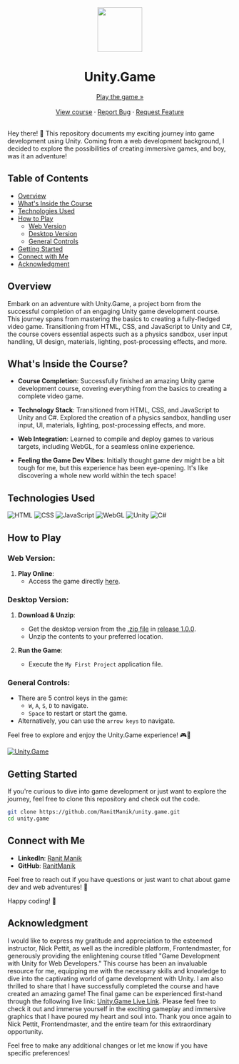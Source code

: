 <div align="center"> 
  <img width="100px" src="https://i.redd.it/tu3gt6ysfxq71.png">
  <h1>Unity.Game</h1>
  <a href="https://ranitmanik.github.io/unity.game/">Play the game »</a>
  <br >
    <br>
  <a href="https://frontendmasters.com/courses/unity/">View course</a>
  ·
  <a href=".github/ISSUE_TEMPLATE/bug_report.md">Report Bug</a>
  ·
  <a href=".github/ISSUE_TEMPLATE/feature_request.md">Request Feature</a>
</div>
<br>

Hey there! 👋 This repository documents my exciting journey into game development using Unity. Coming from a web development background, I decided to explore the possibilities of creating immersive games, and boy, was it an adventure!

## Table of Contents

- [Overview](#overview)
- [What's Inside the Course](#whats-inside-the-course)
- [Technologies Used](#technologies-used)
- [How to Play](#how-to-play)
  - [Web Version](#web-version)
  - [Desktop Version](#desktop-version)
  - [General Controls](#general-controls)
- [Getting Started](#getting-started)
- [Connect with Me](#connect-with-me)
- [Acknowledgment](#acknowledgment)


## Overview
Embark on an adventure with Unity.Game, a project born from the successful completion of an engaging Unity game development course. This journey spans from mastering the basics to creating a fully-fledged video game. Transitioning from HTML, CSS, and JavaScript to Unity and C#, the course covers essential aspects such as a physics sandbox, user input handling, UI design, materials, lighting, post-processing effects, and more.

## What's Inside the Course?

- **Course Completion**: Successfully finished an amazing Unity game development course, covering everything from the basics to creating a complete video game.

- **Technology Stack**: Transitioned from HTML, CSS, and JavaScript to Unity and C#. Explored the creation of a physics sandbox, handling user input, UI, materials, lighting, post-processing effects, and more.

- **Web Integration**: Learned to compile and deploy games to various targets, including WebGL, for a seamless online experience.

- **Feeling the Game Dev Vibes**: Initially thought game dev might be a bit tough for me, but this experience has been eye-opening. It's like discovering a whole new world within the tech space!


## Technologies Used

![HTML](https://img.shields.io/badge/HTML5-E34F26?style=for-the-badge&logo=html5&logoColor=white) ![CSS](https://img.shields.io/badge/CSS3-1572B6?style=for-the-badge&logo=css3&logoColor=white) ![JavaScript](https://img.shields.io/badge/JavaScript-F7DF1E?style=for-the-badge&logo=javascript&logoColor=black) ![WebGL](https://img.shields.io/badge/WebGL-990066?style=for-the-badge&logo=webgl&logoColor=white) ![Unity](https://img.shields.io/badge/Unity-000000?style=for-the-badge&logo=unity&logoColor=white) ![C#](https://img.shields.io/badge/C%23-239120?style=for-the-badge&logo=c-sharp&logoColor=white) 


## How to Play

### Web Version:

1. **Play Online**:
   - Access the game directly [here](https://ranitmanik.github.io/unity.game/).

### Desktop Version:

1. **Download & Unzip**:
   - Get the desktop version from the [.zip file](https://github.com/RanitManik/unity.game/releases/download/v1.0.0/My.First.project.zip) in [release 1.0.0](https://github.com/RanitManik/unity.game/releases/tag/v1.0.0).
   - Unzip the contents to your preferred location.

2. **Run the Game**:
   - Execute the `My First Project` application file.

### General Controls:

- There are 5 control keys in the game:
  - `W`, `A`, `S`, `D` to navigate.
  - `Space` to restart or start the game.
- Alternatively, you can use the `arrow keys` to navigate.

Feel free to explore and enjoy the Unity.Game experience! 🎮🚀

[![Unity.Game](https://github.com/RanitManik/unity.game/assets/138437760/969a3f72-a5f2-4224-84f0-c1d36850c480)](https://ranitmanik.github.io/unity.game/)


## Getting Started

If you're curious to dive into game development or just want to explore the journey, feel free to clone this repository and check out the code.

```bash
git clone https://github.com/RanitManik/unity.game.git
cd unity.game
```

## Connect with Me

- **LinkedIn**: [Ranit Manik](https://www.linkedin.com/in/ranit-manik/)
- **GitHub**: [RanitManik](https://github.com/RanitManik)

Feel free to reach out if you have questions or just want to chat about game dev and web adventures! 🚀

Happy coding! 🎉


## Acknowledgment 

I would like to express my gratitude and appreciation to the esteemed instructor, Nick Pettit, as well as the incredible platform, Frontendmaster, for generously providing the enlightening course titled "Game Development with Unity for Web Developers." This course has been an invaluable resource for me, equipping me with the necessary skills and knowledge to dive into the captivating world of game development with Unity. I am also thrilled to share that I have successfully completed the course and have created an amazing game! The final game can be experienced first-hand through the following live link: [Unity.Game Live Link](https://ranitmanik.github.io/unity.game/). Please feel free to check it out and immerse yourself in the exciting gameplay and immersive graphics that I have poured my heart and soul into. Thank you once again to Nick Pettit, Frontendmaster, and the entire team for this extraordinary opportunity.

Feel free to make any additional changes or let me know if you have specific preferences!
